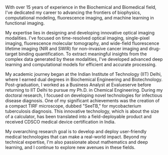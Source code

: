 With over 15 years of experience in the Biochemical and Biomedical field, I've dedicated my career to advancing the frontiers of biophysics, computational modeling, fluorescence imaging, and machine learning in functional imaging.

My expertise lies in designing and developing innovative optical imaging modalities. I've focused on time-resolved optical imaging, single-pixel imaging, fluorescence molecular tomography, and wide-field fluorescence lifetime imaging (NIR and SWIR) for non-invasive cancer imaging and drug-target binding quantification. To extract meaningful insights from the complex data generated by these modalities, I've developed advanced deep learning and computational models for efficient and accurate processing.

My academic journey began at the Indian Institute of Technology (IIT) Delhi, where I earned dual degrees in Biochemical Engineering and Biotechnology. Post-graduation, I worked as a Business Analyst at Evalueserve before returning to IIT Delhi to pursue my Ph.D. in Chemical Engineering. During my doctoral research, I focused on developing novel technologies for infectious disease diagnosis. One of my significant achievements was the creation of a compact TIRF microscope, dubbed "SeeTB," for mycobacterium tuberculosis diagnosis. This innovative technology, which is about the size of a calculator, has been translated into a field-deployable product and received CDSCO medical device certification in India.

My overarching research goal is to develop and deploy user-friendly medical technologies that can make a real-world impact. Beyond my technical expertise, I'm also passionate about mathematics and deep learning, and I continue to explore new avenues in these fields.

